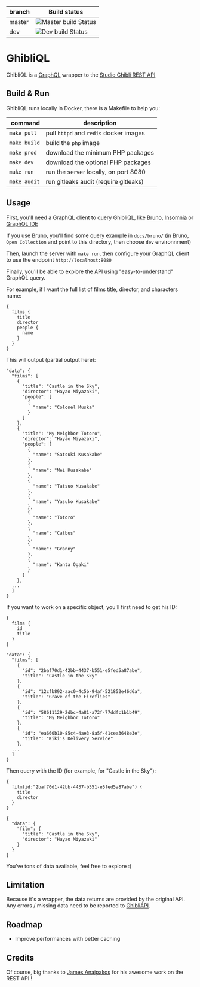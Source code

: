 
| branch | Build status |
| ------ | ------------ |
| master | ![Master build Status](https://github.com/kisscool-fr/ghibliql/actions/workflows/main.yml/badge.svg?branch=master)|
| dev    | ![Dev build Status](https://github.com/kisscool-fr/ghibliql/actions/workflows/main.yml/badge.svg?branch=2.4)|

# GhibliQL

GhibliQL is a [GraphQL](http://graphql.org/) wrapper to the [Studio Ghibli REST API](https://ghibliapi.vercel.app)

## Build & Run

GhibliQL runs locally in Docker, there is a Makefile to help you:

| command      | description                            |
| ------------ | -------------------------------------- |
| `make pull`  | pull `httpd` and `redis` docker images |
| `make build` | build the `php` image                  |
| `make prod`  | download the minimum PHP packages      |
| `make dev`   | download the optional PHP packages     |
| `make run`   | run the server locally, on port 8080   |
| `make audit` | run gitleaks audit (require gitleaks)  |

## Usage

First, you'll need a GraphQL client to query GhibliQL, like [Bruno](https://www.usebruno.com/), [Insomnia](https://insomnia.rest/) or [GraphQL IDE](https://github.com/redound/graphql-ide)

If you use Bruno, you'll find some query example in `docs/bruno/` (in Bruno, `Open Collection` and point to this directory, then choose `dev` environnment)

Then, launch the server with `make run`, then configure your GraphQL client to use the endpoint `http://localhost:8080`

Finally, you'll be able to explore the API using "easy-to-understand" GraphQL query.

For example, if I want the full list of films title, director, and characters name:
```
{
  films {
    title
    director
    people {
      name
    }
  }
}
```

This will output (partial output here):
```
"data": {
  "films": [
    {
      "title": "Castle in the Sky",
      "director": "Hayao Miyazaki",
      "people": [
        {
          "name": "Colonel Muska"
        }
      ]
    },
    {
      "title": "My Neighbor Totoro",
      "director": "Hayao Miyazaki",
      "people": [
        {
          "name": "Satsuki Kusakabe"
        },
        {
          "name": "Mei Kusakabe"
        },
        {
          "name": "Tatsuo Kusakabe"
        },
        {
          "name": "Yasuko Kusakabe"
        },
        {
          "name": "Totoro"
        },
        {
          "name": "Catbus"
        },
        {
          "name": "Granny"
        },
        {
          "name": "Kanta Ogaki"
        }
      ]
    },
  ...
  ]
}
```

If you want to work on a specific object, you'll first need to get his ID:
```
{
  films {
    id
    title
  }
}
```

```
"data": {
  "films": [
    {
      "id": "2baf70d1-42bb-4437-b551-e5fed5a87abe",
      "title": "Castle in the Sky"
    },
    {
      "id": "12cfb892-aac0-4c5b-94af-521852e46d6a",
      "title": "Grave of the Fireflies"
    },
    {
      "id": "58611129-2dbc-4a81-a72f-77ddfc1b1b49",
      "title": "My Neighbor Totoro"
    },
    {
      "id": "ea660b10-85c4-4ae3-8a5f-41cea3648e3e",
      "title": "Kiki's Delivery Service"
    },
  ...
  ]
}
```

Then query with the ID (for example, for "Castle in the Sky"):
```
{
  film(id:"2baf70d1-42bb-4437-b551-e5fed5a87abe") {
    title
    director
  }
}
```
```
{
  "data": {
    "film": {
      "title": "Castle in the Sky",
      "director": "Hayao Miyazaki"
    }
  }
}
```

You've tons of data available, feel free to explore :)

## Limitation

Because it's a wrapper, the data returns are provided by the original API.
Any errors / missing data need to be reported to [GhibliAPI](https://github.com/janaipakos/ghibliapi).

## Roadmap
- Improve performances with better caching

## Credits

Of course, big thanks to [James Anaipakos](https://github.com/janaipakos/ghibliapi) for his awesome work on the REST API !
